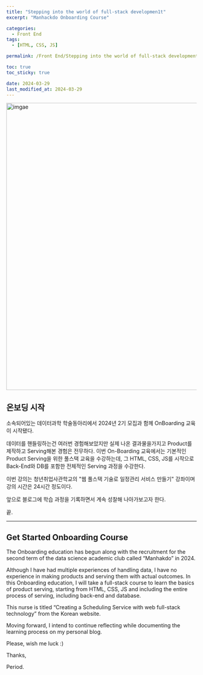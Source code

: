 ```yaml
---
title: "Stepping into the world of full-stack developmen1t"
excerpt: "Manhackdo Onboarding Course"

categories:
  - Front End
tags:
  - [HTML, CSS, JS]

permalink: /Front End/Stepping into the world of full-stack development1/

toc: true
toc_sticky: true

date: 2024-03-29
last_modified_at: 2024-03-29
---
```



<img width="761" alt="imgae" src="https://github.com/DaeSeo/DaeSeo.github.io/assets/118124409/ac162c9b-826b-457c-8833-0866526239fd">

## 온보딩 시작

소속되어있는 데이터과학 학술동아리에서 2024년 2기 모집과 함께 OnBoarding 교육이 시작됐다.

데이터를 핸들링하는건 여러번 경험해보았지만 실제 나온 결과물을가지고 Product를 제작하고 Serving해본 경험은 전무하다. 이번 On-Boarding 교육에서는 기본적인 Product Serving을 위한 풀스택 교육을 수강하는데, 그 HTML, CSS, JS를 시작으로 Back-End와 DB를 포함한 전체적인 Serving 과정을 수강한다.

이번 강의는 청년취업사관학교의 "웹 풀스택 기술로 일정관리 서비스 만들기" 강좌이며 강의 시간은 24시간 정도이다.

앞으로 블로그에 학습 과정을 기록하면서 계속 성찰해 나아가보고자 한다.

끝.

---------------------------------------------------------------

## Get Started Onboarding Course

The Onboarding education has begun along with the recruitment for the second term of the data science academic club called “Manhakdo” in 2024.

Although I have had multiple experiences of handling data, I have no experience in making products and serving them with actual outcomes. In this Onboarding education, I will take a full-stack course to learn the basics of product serving, starting from HTML, CSS, JS and including the entire process of serving, including back-end and database.

This nurse is titled “Creating a Scheduling Service with web full-stack technology” from the Korean website.

Moving forward, I intend to continue reflecting while documenting the learning process on my personal blog.

Please, wish me luck :)

Thanks,

Period.
